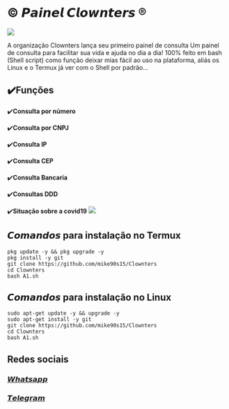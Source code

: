 # © 𝙋𝙖𝙞𝙣𝙚𝙡 𝘾𝙡𝙤𝙬𝙣𝙩𝙚𝙧𝙨 ®

![](https://user-images.githubusercontent.com/82988362/153673468-cc24f71f-be25-4de8-9ca6-d847341ae0cc.jpg)

  A organização Clownters lança seu primeiro painel de consulta
Um painel de consulta para facilitar sua vida e ajuda no dia a dia! 
100% feito em bash (Shell script) como função deixar mias fácil ao uso na plataforma, aliás os Linux e o Termux já ver com o Shell por padrão...

## ✔️**Funções**
✔️**Consulta por número**

✔️**Consulta por CNPJ**

✔️**Consulta IP**

✔️**Consulta CEP**

✔️**Consulta Bancaria**

✔️**Consultas DDD**

✔️**Situação sobre a covid19**
![]({https://youtu.be/QNJL6nfu__Q})

## 𝘾𝙤𝙢𝙖𝙣𝙙𝙤𝙨 para instalação no Termux
```
pkg update -y && pkg upgrade -y
pkg install -y git
git clone https://github.com/mike90s15/Clownters
cd Clownters
bash A1.sh
``` 
## 𝘾𝙤𝙢𝙖𝙣𝙙𝙤𝙨 para instalação no Linux
```
sudo apt-get update -y && upgrade -y
sudo apt-get install -y git
git clone https://github.com/mike90s15/Clownters
cd Clownters
bash A1.sh 
```
## Redes sociais
### [𝙒𝙝𝙖𝙩𝙨𝙖𝙥𝙥](https://chat.whatsapp.com/GkqYEhHDvGP9fcVWMfjaVt)
### [𝙏𝙚𝙡𝙚𝙜𝙧𝙖𝙢](https://t.me/CLOWNTERS)
